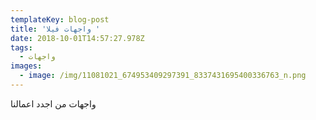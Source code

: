 ```yaml
---
templateKey: blog-post
title: 'واجهات فيلا '
date: 2018-10-01T14:57:27.978Z
tags:
  - واجهات
images:
  - image: /img/11081021_674953409297391_8337431695400336763_n.png
---
```

واجهات من اجدد اعمالنا
